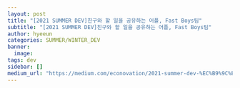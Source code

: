 ```yaml
---
layout: post
title: "[2021 SUMMER DEV]친구와 할 일을 공유하는 어플, Fast Boys팀"
subtitle: "[2021 SUMMER DEV]친구와 할 일을 공유하는 어플, Fast Boys팀"
author: hyeeun
categories: SUMMER/WINTER_DEV
banner:
  image:
tags: dev
sidebar: []
medium_url: "https://medium.com/econovation/2021-summer-dev-%EC%B9%9C%EA%B5%AC%EC%99%80-%ED%95%A0-%EC%9D%BC%EC%9D%84-%EA%B3%B5%EC%9C%A0%ED%95%98%EB%8A%94-%EC%96%B4%ED%94%8C-fast-boys%ED%8C%80-45c3737fedcf"
---
```


